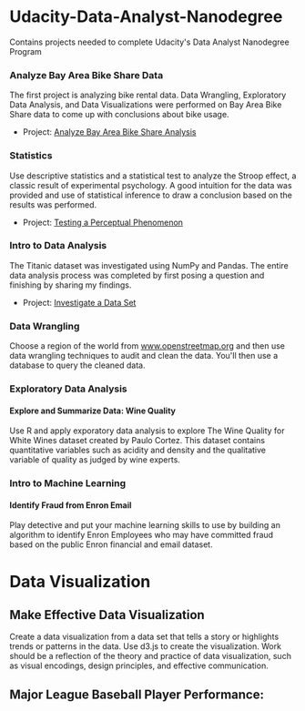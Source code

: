 
# Udacity-Data-Analyst-Nanodegree
Contains projects needed to complete Udacity's Data Analyst Nanodegree Program

### Analyze Bay Area Bike Share Data  
The first project is analyzing bike rental data.  Data Wrangling, Exploratory Data Analysis, and Data Visualizations were performed on Bay Area Bike Share data to come up with conclusions about bike usage.  

 - Project: [Analyze Bay Area Bike Share Analysis](https://github.com/jeff-daniels/Udacity-Data-Analyst-Nanodegree/blob/master/1-Bay-Area-Bike-Share-Analysis/Bay_Area_Bike_Share_Analysis.pdf)

### Statistics  

Use descriptive statistics and a statistical test to analyze the Stroop effect, a classic result of experimental psychology. A good intuition for the data was provided and use of statistical inference to draw a conclusion based on the results was performed.  

 - Project: [Testing a Perceptual Phenomenon](https://github.com/jeff-daniels/Udacity-Data-Analyst-Nanodegree/blob/master/2-Statistics/Statistics%20Project.ipynb)

### Intro to Data Analysis  
The Titanic dataset was investigated using NumPy and Pandas.  The entire data analysis process was completed by first posing a question and finishing by sharing my findings.  

 - Project: [Investigate a Data Set](https://github.com/jeff-daniels/Udacity-Data-Analyst-Nanodegree/blob/master/3-Intro-to-Data-Analysis/Investigate%20a%20Data%20Set.ipynb)

### Data Wrangling
Choose a region of the world from www.openstreetmap.org and then use data wrangling techniques to audit and clean the data. You'll then use a database to query the cleaned data.

### Exploratory Data Analysis  
#### Explore and Summarize Data: Wine Quality  
Use R and apply exporatory data analysis to explore The Wine Quality for White Wines dataset created by Paulo Cortez.  This dataset contains quantitative variables such as acidity and density and the qualitative variable of quality as judged by wine experts.  

### Intro to Machine Learning  
#### Identify Fraud from Enron Email  

Play detective and put your machine learning skills to use by building an algorithm to identify Enron Employees who may have committed fraud based on the public Enron financial and email dataset.  


# Data Visualization
## Make Effective Data Visualization
Create a data visualization from a data set that tells a story or highlights trends or patterns in the data. Use d3.js to create the visualization. Work should be a reflection of the theory and practice of data visualization, such as visual encodings, design principles, and effective communication.

## Major League Baseball Player Performance:
